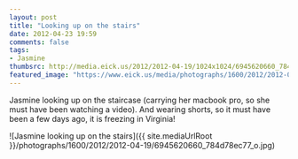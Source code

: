 ```yaml
---
layout: post
title: "Looking up on the stairs"
date: 2012-04-23 19:59
comments: false
tags:
- Jasmine
thumbsrc: http://media.eick.us/2012/2012-04-19/1024x1024/6945620660_784d78ec77_o.jpg
featured_image: "https://www.eick.us/media/photographs/1600/2012/2012-04-19/6945620660_784d78ec77_o.jpg"
---
```

Jasmine looking up on the staircase (carrying her macbook pro, so she must have been watching a video).  And wearing shorts, so it must have been a few days ago, it is freezing in Virginia!



![Jasmine looking up on the stairs]({{ site.mediaUrlRoot }}/photographs/1600/2012/2012-04-19/6945620660_784d78ec77_o.jpg)

